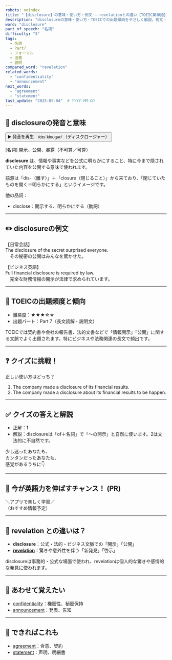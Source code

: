 ```yaml
---
robots: noindex
title: "【disclosure】の意味・使い方・例文 ― revelationとの違い【TOEIC英単語】"
description: "disclosureの意味・使い方・TOEICでの出題傾向をやさしく解説。例文・クイズ付きでrevelationとの違いもわかりやすく学べます。"
word: "disclosure"
part_of_speech: "名詞"
difficulty: "3"
tags:
  - 名詞
  - Part7
  - フォーマル
  - 法務
  - 説明
compared_word: "revelation"
related_words:
  - "confidentiality"
  - "announcement"
next_words:
  - "agreement"
  - "statement"
last_update: "2025-05-04"  # YYYY-MM-DD
---
```


## 🔰 disclosureの発音と意味

<button class="play-audio" onclick="playTTS('disclosure')">
  <span class="play-audio-main">
    ▶️ 発音を再生　/dɪsˈkloʊʒər/
  </span>
  <span class="play-audio-sub">
    （ディスクロージャー）
  </span>
</button>

[名詞] 開示、公開、暴露（不可算／可算）

**disclosure** は、情報や事実などを公式に明らかにすること、特に今まで隠されていた内容を公開する意味で使われます。

語源は「dis-（離す）」＋「closure（閉じること）」から来ており、「閉じていたものを開く＝明らかにする」というイメージです。

他の品詞：  
- disclose：開示する、明らかにする（動詞）

---

## ✏️ disclosureの例文

【日常会話】  
The disclosure of the secret surprised everyone.  
　その秘密の公開はみんなを驚かせた。

【ビジネス英語】  
Full financial disclosure is required by law.  
　完全な財務情報の開示が法律で求められています。

---

## 🎯 TOEICの出題頻度と傾向

- 難易度：★★★☆☆
- 出題パート：Part 7（長文読解・説明文）

TOEICでは契約書や会社の報告書、法的文書などで「情報開示」「公開」に関する文脈でよく出題されます。特にビジネスや法務関連の長文で頻出です。

---

## ❓ クイズに挑戦！

正しい使い方はどっち？

1. The company made a disclosure of its financial results.  
2. The company made a disclosure about its financial results to be happen.

---

## ✅ クイズの答えと解説

- 正解：**1**
- 解説：disclosureは「of＋名詞」で「～の開示」と自然に使います。2は文法的に不自然です。

少し迷ったあなたも、  
カンタンだったあなたも、  
感覚があるうちに👇️

---

## 🚀 今が英語力を伸ばすチャンス！ (PR)

<div class="info-center">
＼アプリで楽しく学習／<br>  
（おすすめ情報予定）
</div>

---

## 🤔  revelation との違いは？

- **disclosure**：公式・法的・ビジネス文脈での「開示」「公開」
- **[revelation](/word/revelation/)**：驚きや意外性を伴う「新発見」「啓示」

disclosureは事務的・公式な場面で使われ、revelationは個人的な驚きや感情的な発見に使われます。

---

## 🧩 あわせて覚えたい

- [confidentiality](/word/confidentiality/)：機密性、秘密保持
- [announcement](/word/announcement/)：発表、告知

---

## 📖 できればこれも

- [agreement](/word/agreement/)：合意、契約
- [statement](/word/statement/)：声明、明細書

<!-- cvid: aid25_bid16 -->
